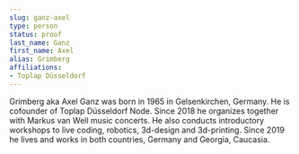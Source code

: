 ```yaml
---
slug: ganz-axel
type: person
status: proof
last_name: Ganz
first_name: Axel
alias: Grimberg
affiliations:
- Toplap Düsseldorf
---
```


Grimberg aka Axel Ganz was born in 1965 in Gelsenkirchen, Germany. He is cofounder of Toplap Düsseldorf Node. Since 2018 he organizes together with Markus van Well music concerts. He also conducts introductory workshops to live coding, robotics, 3d-design and 3d-printing. Since 2019 he lives and works in both countries, Germany and Georgia, Caucasia.